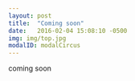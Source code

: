 ```yaml
---
layout: post
title:  "Coming soon"
date:   2016-02-04 15:08:10 -0500
img: img/top.jpg
modalID: modalCircus
---
```

coming soon
